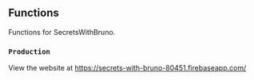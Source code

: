 ## Functions

Functions for SecretsWithBruno.

### `Production`

View the website at https://secrets-with-bruno-80451.firebaseapp.com/
